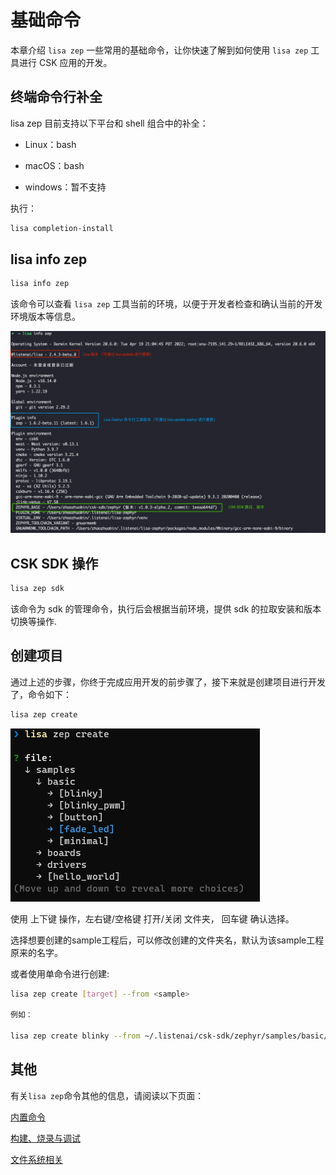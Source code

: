 # 基础命令

本章介绍 `lisa zep` 一些常用的基础命令，让你快速了解到如何使用 `lisa zep` 工具进行 CSK 应用的开发。


## 终端命令行补全

lisa zep 目前支持以下平台和 shell 组合中的补全：

- Linux：bash

- macOS：bash

- windows：暂不支持

执行：

```bash
lisa completion-install
```


## lisa info zep

```bash
lisa info zep
```

该命令可以查看 `lisa zep` 工具当前的环境，以便于开发者检查和确认当前的开发环境版本等信息。

![image](./images/info_zep_1.png)



## CSK SDK 操作

```bash
lisa zep sdk
```

该命令为 sdk 的管理命令，执行后会根据当前环境，提供 sdk 的拉取安装和版本切换等操作.

## 创建项目
通过上述的步骤，你终于完成应用开发的前步骤了，接下来就是创建项目进行开发了，命令如下：

```bash
lisa zep create
```

![image](./images/create_1.png)

使用 上下键 操作，左右键/空格键 打开/关闭 文件夹， 回车键 确认选择。

选择想要创建的sample工程后，可以修改创建的文件夹名，默认为该sample工程原来的名字。

或者使用单命令进行创建:

```bash
lisa zep create [target] --from <sample>

例如：

lisa zep create blinky --from ~/.listenai/csk-sdk/zephyr/samples/basic/blinky
```

## 其他

有关`lisa zep`命令其他的信息，请阅读以下页面：

[内置命令](../lisa_plugin_zephyr/command_detail.md)

[构建、烧录与调试](../lisa_plugin_zephyr/build_flash_debug.md)

[文件系统相关](../lisa_plugin_zephyr/filesystem.md)

